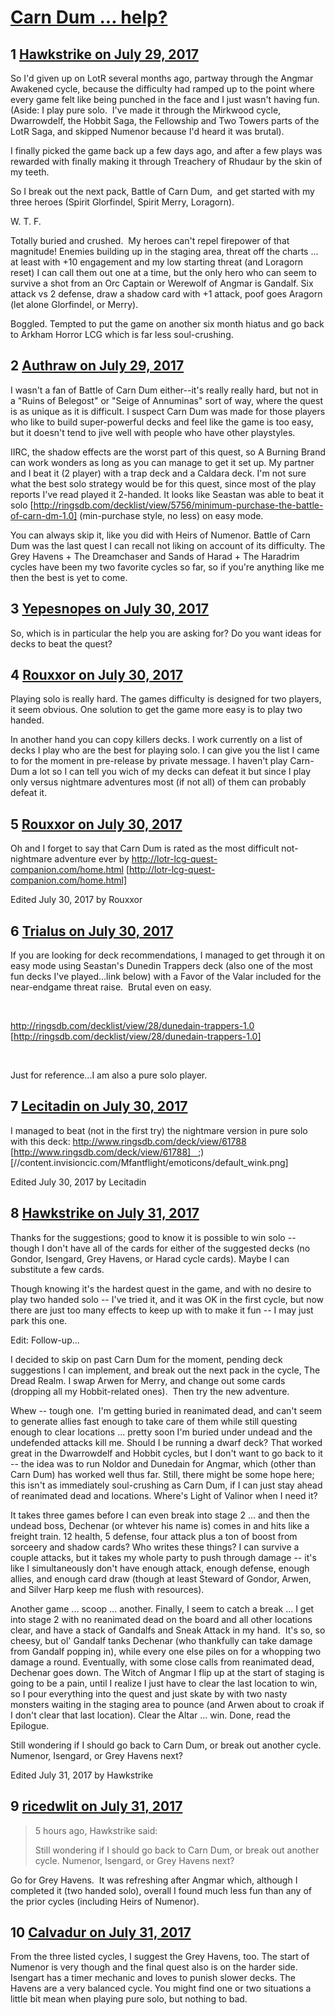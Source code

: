 # [Carn Dum ... help?](https://community.fantasyflightgames.com/topic/255242-carn-dum-help/)

## 1 [Hawkstrike on July 29, 2017](https://community.fantasyflightgames.com/topic/255242-carn-dum-help/?do=findComment&comment=2904681)

So I'd given up on LotR several months ago, partway through the Angmar Awakened cycle, because the difficulty had ramped up to the point where every game felt like being punched in the face and I just wasn't having fun. (Aside: I play pure solo.  I've made it through the Mirkwood cycle, Dwarrowdelf, the Hobbit Saga, the Fellowship and Two Towers parts of the LotR Saga, and skipped Numenor because I'd heard it was brutal).

I finally picked the game back up a few days ago, and after a few plays was rewarded with finally making it through Treachery of Rhudaur by the skin of my teeth.

So I break out the next pack, Battle of Carn Dum,  and get started with my three heroes (Spirit Glorfindel, Spirit Merry, Loragorn).

W. T. F.

Totally buried and crushed.  My heroes can't repel firepower of that magnitude! Enemies building up in the staging area, threat off the charts ... at least with +10 engagement and my low starting threat (and Loragorn reset) I can call them out one at a time, but the only hero who can seem to survive a shot from an Orc Captain or Werewolf of Angmar is Gandalf. Six attack vs 2 defense, draw a shadow card with +1 attack, poof goes Aragorn (let alone Glorfindel, or Merry).

Boggled. Tempted to put the game on another six month hiatus and go back to Arkham Horror LCG which is far less soul-crushing.

## 2 [Authraw on July 29, 2017](https://community.fantasyflightgames.com/topic/255242-carn-dum-help/?do=findComment&comment=2904770)

I wasn't a fan of Battle of Carn Dum either--it's really really hard, but not in a "Ruins of Belegost" or "Seige of Annuminas" sort of way, where the quest is as unique as it is difficult. I suspect Carn Dum was made for those players who like to build super-powerful decks and feel like the game is too easy, but it doesn't tend to jive well with people who have other playstyles.

IIRC, the shadow effects are the worst part of this quest, so A Burning Brand can work wonders as long as you can manage to get it set up. My partner and I beat it (2 player) with a trap deck and a Caldara deck. I'm not sure what the best solo strategy would be for this quest, since most of the play reports I've read played it 2-handed. It looks like Seastan was able to beat it solo [http://ringsdb.com/decklist/view/5756/minimum-purchase-the-battle-of-carn-dm-1.0] (min-purchase style, no less) on easy mode.

You can always skip it, like you did with Heirs of Numenor. Battle of Carn Dum was the last quest I can recall not liking on account of its difficulty. The Grey Havens + The Dreamchaser and Sands of Harad + The Haradrim cycles have been my two favorite cycles so far, so if you're anything like me then the best is yet to come.

## 3 [Yepesnopes on July 30, 2017](https://community.fantasyflightgames.com/topic/255242-carn-dum-help/?do=findComment&comment=2904928)

So, which is in particular the help you are asking for? Do you want ideas for decks to beat the quest?

## 4 [Rouxxor on July 30, 2017](https://community.fantasyflightgames.com/topic/255242-carn-dum-help/?do=findComment&comment=2904937)

Playing solo is really hard. The games difficulty is designed for two players, it seem obvious. One solution to get the game more easy is to play two handed.

In another hand you can copy killers decks. I work currently on a list of decks I play who are the best for playing solo. I can give you the list I came to for the moment in pre-release by private message. I haven't play Carn-Dum a lot so I can tell you wich of my decks can defeat it but since I play only versus nightmare adventures most (if not all) of them can probably defeat it.

## 5 [Rouxxor on July 30, 2017](https://community.fantasyflightgames.com/topic/255242-carn-dum-help/?do=findComment&comment=2904942)

Oh and I forget to say that Carn Dum is rated as the most difficult not-nightmare adventure ever by http://lotr-lcg-quest-companion.com/home.html [http://lotr-lcg-quest-companion.com/home.html]

Edited July 30, 2017 by Rouxxor

## 6 [Trialus on July 30, 2017](https://community.fantasyflightgames.com/topic/255242-carn-dum-help/?do=findComment&comment=2905200)

If you are looking for deck recommendations, I managed to get through it on easy mode using Seastan's Dunedin Trappers deck (also one of the most fun decks I've played...link below) with a Favor of the Valar included for the near-endgame threat raise.  Brutal even on easy.

 

http://ringsdb.com/decklist/view/28/dunedain-trappers-1.0 [http://ringsdb.com/decklist/view/28/dunedain-trappers-1.0]

 

Just for reference...I am also a pure solo player.  

## 7 [Lecitadin on July 30, 2017](https://community.fantasyflightgames.com/topic/255242-carn-dum-help/?do=findComment&comment=2905375)

I managed to beat (not in the first try) the nightmare version in pure solo with this deck: http://www.ringsdb.com/deck/view/61788 [http://www.ringsdb.com/deck/view/61788]   ;) [//content.invisioncic.com/Mfantflight/emoticons/default_wink.png]

Edited July 30, 2017 by Lecitadin

## 8 [Hawkstrike on July 31, 2017](https://community.fantasyflightgames.com/topic/255242-carn-dum-help/?do=findComment&comment=2905859)

Thanks for the suggestions; good to know it is possible to win solo -- though I don't have all of the cards for either of the suggested decks (no Gondor, Isengard, Grey Havens, or Harad cycle cards). Maybe I can substitute a few cards.

Though knowing it's the hardest quest in the game, and with no desire to play two handed solo -- I've tried it, and it was OK in the first cycle, but now there are just too many effects to keep up with to make it fun -- I may just park this one.

Edit: Follow-up...  

I decided to skip on past Carn Dum for the moment, pending deck suggestions I can implement, and break out the next pack in the cycle, The Dread Realm. I swap Arwen for Merry, and change out some cards (dropping all my Hobbit-related ones).  Then try the new adventure.

Whew -- tough one.  I'm getting buried in reanimated dead, and can't seem to generate allies fast enough to take care of them while still questing enough to clear locations ... pretty soon I'm buried under undead and the undefended attacks kill me. Should I be running a dwarf deck? That worked great in the Dwarrowdelf and Hobbit cycles, but I don't want to go back to it -- the idea was to run Noldor and Dunedain for Angmar, which (other than Carn Dum) has worked well thus far. Still, there might be some hope here; this isn't as immediately soul-crushing as Carn Dum, if I can just stay ahead of reanimated dead and locations. Where's Light of Valinor when I need it?

It takes three games before I can even break into stage 2 ... and then the undead boss, Dechenar (or whtever his name is) comes in and hits like a freight train. 12 health, 5 defense, four attack plus a ton of boost from sorceery and shadow cards? Who writes these things? I can survive a couple attacks, but it takes my whole party to push through damage -- it's like I simultaneously don't have enough attack, enough defense, enough allies, and enough card draw (though at least Steward of Gondor, Arwen, and Silver Harp keep me flush with resources).

Another game ... scoop ... another. Finally, I seem to catch a break ... I get into stage 2 with no reanimated dead on the board and all other locations clear, and have a stack of Gandalfs and Sneak Attack in my hand.  It's so, so cheesy, but ol' Gandalf tanks Dechenar (who thankfully can take damage from Gandalf popping in), while every one else piles on for a whopping two damage a round. Eventually, with some close calls from reanimated dead, Dechenar goes down. The Witch of Angmar I flip up at the start of staging is going to be a pain, until I realize I just have to clear the last location to win, so I pour everything into the quest and just skate by with two nasty monsters waiting in the staging area to pounce (and Arwen about to croak if I don't clear that last location). Clear the Altar ... win. Done, read the Epilogue.

Still wondering if I should go back to Carn Dum, or break out another cycle. Numenor, Isengard, or Grey Havens next?

Edited July 31, 2017 by Hawkstrike

## 9 [ricedwlit on July 31, 2017](https://community.fantasyflightgames.com/topic/255242-carn-dum-help/?do=findComment&comment=2906222)

> 5 hours ago, Hawkstrike said:
> 
> Still wondering if I should go back to Carn Dum, or break out another cycle. Numenor, Isengard, or Grey Havens next?

Go for Grey Havens.  It was refreshing after Angmar which, although I completed it (two handed solo), overall I found much less fun than any of the prior cycles (including Heirs of Numenor).

## 10 [Calvadur on July 31, 2017](https://community.fantasyflightgames.com/topic/255242-carn-dum-help/?do=findComment&comment=2906435)

From the three listed cycles, I suggest the Grey Havens, too. The start of Numenor is very though and the final quest also is on the harder side. Isengart has a timer mechanic and loves to punish slower decks. The Havens are a very balanced cycle. You might find one or two situations a little bit mean when playing pure solo, but nothing to bad.

